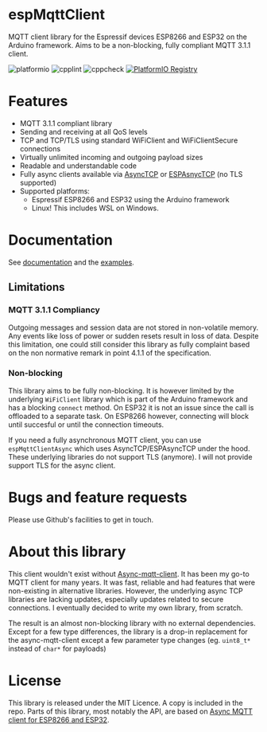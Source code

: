 # espMqttClient

MQTT client library for the Espressif devices ESP8266 and ESP32 on the Arduino framework.
Aims to be a non-blocking, fully compliant MQTT 3.1.1 client.

![platformio](https://github.com/bertmelis/espMqttClient/actions/workflows/build_platformio.yml/badge.svg)
![cpplint](https://github.com/bertmelis/espMqttClient/actions/workflows/cpplint.yml/badge.svg)
![cppcheck](https://github.com/bertmelis/espMqttClient/actions/workflows/cppcheck.yml/badge.svg)
[![PlatformIO Registry](https://badges.registry.platformio.org/packages/bertmelis/library/espMqttClient.svg)](https://registry.platformio.org/libraries/bertmelis/espMqttClient)

# Features

- MQTT 3.1.1 compliant library
- Sending and receiving at all QoS levels
- TCP and TCP/TLS using standard WiFiClient and WiFiClientSecure connections
- Virtually unlimited incoming and outgoing payload sizes
- Readable and understandable code
- Fully async clients available via [AsyncTCP](https://github.com/me-no-dev/AsyncTCP) or [ESPAsnycTCP](https://github.com/me-no-dev/ESPAsyncTCP) (no TLS supported)
- Supported platforms:
  - Espressif ESP8266 and ESP32 using the Arduino framework
  - Linux! This includes WSL on Windows.

# Documentation

See [documentation](https://bert.emelis.net/espMqttClient/) and the [examples](examples/).

## Limitations

### MQTT 3.1.1 Compliancy

Outgoing messages and session data are not stored in non-volatile memory. Any events like loss of power or sudden resets result in loss of data. Despite this limitation, one could still consider this library as fully complaint based on the non normative remark in point 4.1.1 of the specification.

### Non-blocking

This library aims to be fully non-blocking. It is however limited by the underlying `WiFiClient` library which is part of the Arduino framework and has a blocking `connect` method. On ESP32 it is not an issue since the call is offloaded to a separate task. On ESP8266 however, connecting will block until succesful or until the connection timeouts.

If you need a fully asynchronous MQTT client, you can use `espMqttClientAsync` which uses AsyncTCP/ESPAsyncTCP under the hood. These underlying libraries do not support TLS (anymore). I will not provide support TLS for the async client.

# Bugs and feature requests

Please use Github's facilities to get in touch.

# About this library

This client wouldn't exist without [Async-mqtt-client](https://github.com/marvinroger/async-mqtt-client). It has been my go-to MQTT client for many years. It was fast, reliable and had features that were non-existing in alternative libraries. However, the underlying async TCP libraries are lacking updates, especially updates related to secure connections. I eventually decided to write my own library, from scratch. 

The result is an almost non-blocking library with no external dependencies. Except for a few type differences, the library is a drop-in replacement for the async-mqtt-client except a few parameter type changes (eg. `uint8_t*` instead of `char*` for payloads)

# License

This library is released under the MIT Licence. A copy is included in the repo.
Parts of this library, most notably the API, are based on [Async MQTT client for ESP8266 and ESP32](https://github.com/marvinroger/async-mqtt-client).
